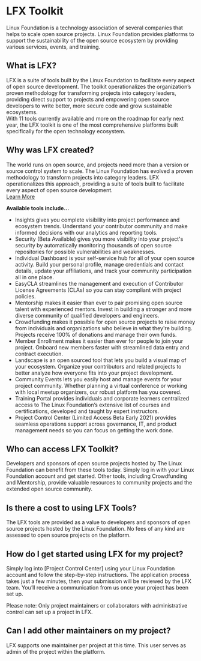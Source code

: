 # LFX Toolkit

Linux Foundation is a technology association of several companies that helps to scale open source projects. Linux Foundation provides platforms to support the sustainability of the open source ecosystem by providing various services, events, and training.

## What is LFX? <a id="CommunityBridgeFAQs-WhatisCommunityBridge?"></a>

LFX is a suite of tools built by the Linux Foundation to facilitate every aspect of open source development. The toolkit operationalizes the organization’s proven methodology for transforming projects into category leaders, providing direct support to projects and empowering open source developers to write better, more secure code and grow sustainable ecosystems.  
With 11 tools currently available and more on the roadmap for early next year, the LFX toolkit is one of the most comprehensive platforms built specifically for the open technology ecosystem.  


## Why was LFX created? <a id="CommunityBridgeFAQs-WhywasCommunityBridgecreated?"></a>

The world runs on open source, and projects need more than a version or source control system to scale. The Linux Foundation has evolved a proven methodology to transform projects into category leaders. LFX operationalizes this approach, providing a suite of tools built to facilitate every aspect of open source development.  
[Learn More ](http://lfx.linuxfoundation.org/about/why-lfx/)

**Available tools include...**

* Insights gives you complete visibility into project performance and ecosystem trends. Understand your contributor community and make informed decisions with our analytics and reporting tools.
* Security \(Beta Available\) gives you more visibility into your project's security by automatically monitoring thousands of open source repositories for possible vulnerabilities and weaknesses.
* Individual Dashboard is your self-service hub for all of your open source activity. Build your personal profile, manage credentials and contact details, update your affiliations, and track your community participation all in one place.
* EasyCLA streamlines the management and execution of Contributor License Agreements \(CLAs\) so you can stay compliant with project policies.
* Mentorship makes it easier than ever to pair promising open source talent with experienced mentors. Invest in building a stronger and more diverse community of qualified developers and engineers.
* Crowdfunding makes it possible for open source projects to raise money from individuals and organizations who believe in what they're building. Projects receive 100% of donations and manage their own funds.
* Member Enrollment makes it easier than ever for people to join your project. Onboard new members faster with streamlined data entry and contract execution.
* Landscape is an open sourced tool that lets you build a visual map of your ecosystem. Organize your contributors and related projects to better analyze how everyone fits into your project development.
* Community Events lets you easily host and manage events for your project community. Whether planning a virtual conference or working with local meetup organizers, our robust platform has you covered.
* Training Portal provides individuals and corporate learners centralized access to The Linux Foundation’s extensive list of courses and certifications, developed and taught by expert instructors.
* Project Control Center  \(Limited Access Beta Early 2021\) provides seamless operations support across governance, IT, and product management needs so you can focus on getting the work done.

## Who can access LFX Toolkit? <a id="CommunityBridgeFAQs-WhocanaccessCommunityBridge?"></a>

Developers and sponsors of open source projects hosted by The Linux Foundation can benefit from these tools today. Simply log in with your Linux Foundation account and get started. Other tools, including Crowdfunding and Mentorship, provide valuable resources to community projects and the extended open source community.

## Is there a cost to using LFX Tools? <a id="CommunityBridgeFAQs-IsthereacosttohostmyprojectonCommunityBridge?"></a>

The LFX tools are provided as a value to developers and sponsors of open source projects hosted by the Linux Foundation. No fees of any kind are assessed to open source projects on the platform.

## How do I get started using LFX for my project?  <a id="CommunityBridgeFAQs-HowdoIsubmitmyprojecttoCommunityBridge?"></a>

Simply log into \[Project Control Center\] using your Linux Foundation account and follow the step-by-step instructions. The application process takes just a few minutes, then your submission will be reviewed by the LFX team. You’ll receive a communication from us once your project has been set up.

Please note: Only project maintainers or collaborators with administrative control can set up a project in LFX.

## Can I add other maintainers on my project? <a id="CommunityBridgeFAQs-CanIaddothermaintainersonmyproject?"></a>

LFX supports one maintainer per project at this time. This user serves as admin of the project within the platform.


